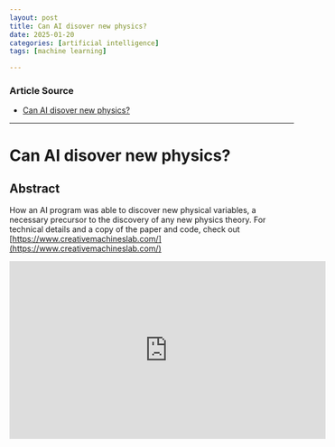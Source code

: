 ```yaml
---
layout: post
title: Can AI disover new physics? 
date: 2025-01-20
categories: [artificial intelligence]
tags: [machine learning]

---
```


### Article Source


* [Can AI disover new physics?](https://www.youtube.com/watch?v=XRL56YCfKtA)

---

# Can AI disover new physics?


## Abstract

How an AI program was able to discover new physical variables, a necessary precursor to the discovery of any new physics theory. For technical details and a copy of the paper and code, check out [https://www.creativemachineslab.com/](https://www.creativemachineslab.com/)

<iframe width="560" height="315" src="https://www.youtube.com/embed/XRL56YCfKtA?si=XeThpPUEMIW8UUAF" title="YouTube video player" frameborder="0" allow="accelerometer; autoplay; clipboard-write; encrypted-media; gyroscope; picture-in-picture; web-share" referrerpolicy="strict-origin-when-cross-origin" allowfullscreen></iframe>